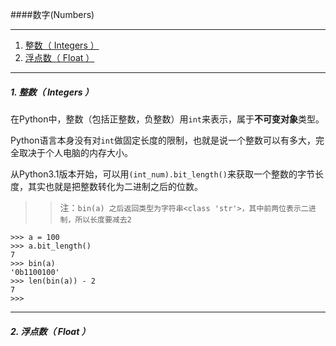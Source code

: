 ####数字(Numbers)

---

1. [整数（ Integers ）](#int)
2. [浮点数（ Float ）](#float)

---

<h5 id = 'int'>1. 整数（ Integers ）</h5>

在Python中，整数（包括正整数，负整数）用```int```来表示，属于**不可变对象**类型。

Python语言本身没有对```int```做固定长度的限制，也就是说一个整数可以有多大，完全取决于个人电脑的内存大小。

从Python3.1版本开始，可以用```(int_num).bit_length()```来获取一个整数的字节长度，其实也就是把整数转化为二进制之后的位数。

>> 注：```bin(a) 之后返回类型为字符串<class 'str'>，其中前两位表示二进制，所以长度要减去2```

```
>>> a = 100
>>> a.bit_length()
7
>>> bin(a)
'0b1100100'
>>> len(bin(a)) - 2
7
>>>
```

---

<h5 id = 'float'>2. 浮点数（ Float ）</h5>






